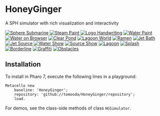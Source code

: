# HoneyGinger
A SPH simulator with rich visualization and interactivity

[![Sphere Submarine](http://img.youtube.com/vi/jl6OSWUXh14/0.jpg)](http://www.youtube.com/watch?v=jl6OSWUXh14)
[![Steam Paint](http://img.youtube.com/vi/q8HbihRt1eE/0.jpg)](http://www.youtube.com/watch?v=q8HbihRt1eE)
[![Logo Handwriting](http://img.youtube.com/vi/N_WD5sbB6Lk/0.jpg)](http://www.youtube.com/watch?v=N_WD5sbB6Lk)
[![Water Paint](http://img.youtube.com/vi/EouCcVHH1Zk/0.jpg)](http://www.youtube.com/watch?v=EouCcVHH1Zk)
[![Water on Browser](http://img.youtube.com/vi/qcjjqwTV4PI/0.jpg)](http://www.youtube.com/watch?v=qcjjqwTV4PI)
[![Clear Pond](http://img.youtube.com/vi/C5PgQTVzWBU/0.jpg)](http://www.youtube.com/watch?v=C5PgQTVzWBU)
[![Lagoon World](http://img.youtube.com/vi/Cem1852DKpU/0.jpg)](http://www.youtube.com/watch?v=Cem1852DKpU)
[![Ramen](http://img.youtube.com/vi/6C0zRd2Ljg8/0.jpg)](http://www.youtube.com/watch?v=6C0zRd2Ljg8)
[![Jet Bath](http://img.youtube.com/vi/l51mpd_JM68/0.jpg)](http://www.youtube.com/watch?v=l51mpd_JM68)
[![Jet Source](http://img.youtube.com/vi/i40Dr482qhU/0.jpg)](http://www.youtube.com/watch?v=i40Dr482qhU)
[![Water Show](http://img.youtube.com/vi/Ng5cx4lwhp4/0.jpg)](http://www.youtube.com/watch?v=Ng5cx4lwhp4)
[![Source Show](http://img.youtube.com/vi/QhbuRYGToS8/0.jpg)](http://www.youtube.com/watch?v=QhbuRYGToS8)
[![Lagoon](http://img.youtube.com/vi/G3I8551cxMw/0.jpg)](http://www.youtube.com/watch?v=G3I8551cxMw)
[![Splash](http://img.youtube.com/vi/wSsyrGwf4zY/0.jpg)](http://www.youtube.com/watch?v=wSsyrGwf4zY)
[![Borderline](http://img.youtube.com/vi/SdVXyTKnRyc/0.jpg)](http://www.youtube.com/watch?v=SdVXyTKnRyc)
[![Graffiti](http://img.youtube.com/vi/xEUHcnFiATs/0.jpg)](http://www.youtube.com/watch?v=xEUHcnFiATs)
[![Obstacles](http://img.youtube.com/vi/j3lvhBzMLy4/0.jpg)](http://www.youtube.com/watch?v=j3lvhBzMLy4)

## Installation

To install in Pharo 7, execute the following lines in a playground:
```
Metacello new
    baseline: 'HoneyGinger';
    repository: 'github://tomooda/HoneyGinger/repository';
    load.
```
For demos, see the class-side methods of class `HGSimulator`.
